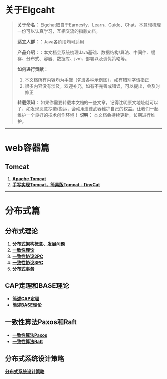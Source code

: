 # 关于Elgcaht

> **关于命名：** Elgchat取自于Earnestly、Learn、Guide、Chat，本意想梳理一份可以认真学习，互相交流的指南文档。
> 
> **适宜人群：**：Java各阶段均可适用
> 
> **产品介绍：**：本文档会系统梳理Java基础、数据结构/算法、中间件、缓存、分布式、容器、数据库、jvm、部署以及调优策略等。
> 
> **如何进行贡献：** 
>   1. 本文档所有内容均为手敲（包含各种示例图），如有错别字请指正
>   2. 很多内容没有涉及，欢迎补充，如有不完善或错误，可以提出，会及时修正
>   
> **转载须知：** 如果你需要转载本文档的一些文章，记得注明原文地址就可以了，如发现恶意抄袭/搬运，会动用法律武器维护自己的权益。让我们一起维护一个良好的技术创作环境！
> **说明：** 本文档会持续更新，长期进行维护。

****
# web容器篇
## Tomcat
  1. **[Apache Tomcat](docs/web%20container/Apache%20Tomcat.md)**
  2. **[手写实现Tomcat，简易版Tomcat -  TinyCat](https://github.com/elgchat/TinyCat)**

****
# 分布式篇
## 分布式理论
  1. **[分布式架构概念、发展问题](docs/distributed/分布式架构概念、发展问题.md)**
  2. **[一致性理论](docs/distributed/一致性理论.md)**
  3. **[一致性协议2PC](docs/distributed/一致性协议2PC.md)**
  4. **[一致性协议3PC](docs/distributed/一致性协议3PC.md)**
  5. **[分布式事务](docs/distributed/分布式事务.md)**

## CAP定理和BASE理论
  * **[简述CAP定理](docs/distributed/分布式CAP定理.md)**
  * **[简述BASE理论](docs/distributed/分布式BASE理论.md)**

## 一致性算法Paxos和Raft 
  * **[一致性算法Paxos](docs/distributed/一致性算法Paxos.md)**
  * **[一致性算法Raft](docs/distributed/一致性算法Raft.md)**

## 分布式系统设计策略
  **[分布式系统设计策略](docs/distributed/分布式系统设计策略.md)**

